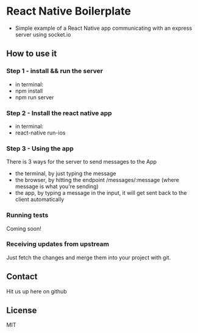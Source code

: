 # React Native Boilerplate

* Simple example of a React Native app communicating with an express server using socket.io

## How to use it

### Step 1 - install && run the server
* in terminal:
* npm install
* npm run server

### Step 2 - Install the react native app
* in terminal:
* react-native run-ios

### Step 3 - Using the app
There is 3 ways for the server to send messages to the App
* the terminal, by just typing the message
* the browser, by hitting the endpoint /messages/:message (where message is what you're sending)
* the app, by typing a message in the input, it will get sent back to the client automatically

### Running tests

Coming soon!

### Receiving updates from upstream

Just fetch the changes and merge them into your project with git.

## Contact

Hit us up here on github

## License
MIT
